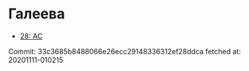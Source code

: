 # Галеева
- [28: AC](28.md)

Commit: 33c3685b8488066e26ecc29148336312ef28ddca
 fetched at: 20201111-010215
